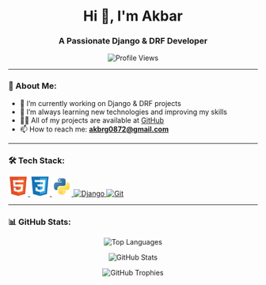 <h1 align="center">Hi 👋, I'm Akbar</h1>
<h3 align="center">A Passionate Django & DRF Developer</h3>

<p align="center">
  <img src="https://komarev.com/ghpvc/?username=akbaroo&label=Profile%20Views&color=0e75b6&style=flat" alt="Profile Views" />
</p>

---

### 🚀 About Me:
- 🔭 I’m currently working on Django & DRF projects  
- 🌱 I’m always learning new technologies and improving my skills  
- 👨‍💻 All of my projects are available at [GitHub](https://github.com/Akbaroo)  
- 📫 How to reach me: **akbrg0872@gmail.com**  

---

### 🛠️ Tech Stack:
<p align="left">
  <a href="https://www.w3schools.com/html/" target="_blank">
    <img src="https://raw.githubusercontent.com/devicons/devicon/master/icons/html5/html5-original.svg" alt="HTML5" width="40" height="40"/>
  </a>
  <a href="https://www.w3schools.com/css/" target="_blank">
    <img src="https://raw.githubusercontent.com/devicons/devicon/master/icons/css3/css3-original.svg" alt="CSS3" width="40" height="40"/>
  </a>
  <a href="https://www.python.org" target="_blank">
    <img src="https://raw.githubusercontent.com/devicons/devicon/master/icons/python/python-original.svg" alt="Python" width="40" height="40"/>
  </a>
  <a href="https://www.djangoproject.com/" target="_blank">
    <img src="https://cdn.worldvectorlogo.com/logos/django.svg" alt="Django" width="40" height="40"/>
  </a>
  <a href="https://git-scm.com/" target="_blank">
    <img src="https://www.vectorlogo.zone/logos/git-scm/git-scm-icon.svg" alt="Git" width="40" height="40"/>
  </a>
</p>

---

### 📊 GitHub Stats:
<p align="center">
  <img src="https://github-readme-stats.vercel.app/api/top-langs/?username=akbaroo&layout=compact&theme=tokyonight" alt="Top Languages" />
</p>
<p align="center">
  <img src="https://github-readme-stats.vercel.app/api?username=akbaroo&show_icons=true&theme=tokyonight" alt="GitHub Stats" />
</p>
<p align="center">
  <img src="https://github-profile-trophy.vercel.app/?username=akbaroo&theme=dracula" alt="GitHub Trophies" />
</p>
